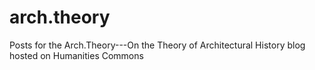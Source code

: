 arch.theory
===========

Posts for the Arch.Theory---On the Theory of Architectural History blog
hosted on Humanities Commons
